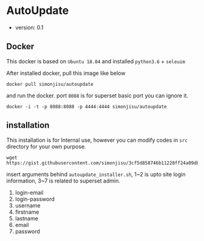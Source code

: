 # AutoUpdate

 - version: 0.1


## Docker 

This docker is based on `Ubuntu 18.04` and installed `python3.6` + `seleuim` 

After installed docker, pull this image like below

```
docker pull simonjisu/autoupdate
```

and run the docker. port `8088` is for superset basic port you can ignore it.

```
docker -i -t -p 8088:8088 -p 4444:4444 simonjisu/autoupdate
```

## installation

This installation is for Internal use, however you can modify codes in `src` directory for your own purpose.

```
wget https://gist.githubusercontent.com/simonjisu/3cf5d858746b11228ff24a09dbf4c832/raw/385a5b33f8617ec553dc8f9aaf0f6bd52a924135/autoupdate_installer.sh
```

insert arguments behind `autoupdate_installer.sh`, 1\~2 is upto site login information, 3\~7 is related to superset admin.

1. login-email
2. login-password
3. username  
4. firstname
5. lastname
6. email
7. password